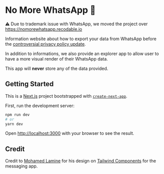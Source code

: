 # No More WhatsApp 🙅

⚠️ Due to trademark issue with WhatsApp, we moved the project over https://nomorewhatsapp.recodable.io

Information website about how to export your data from WhatsApp before the [controversial privacy policy update](https://www.whatsapp.com/legal/updates/privacy-policy/).

In addition to informations, we also provide an explorer app to allow user to have a more visual render of their WhatsApp data.

This app will **never** store any of the data provided.

## Getting Started

This is a [Next.js](https://nextjs.org/) project bootstrapped with [`create-next-app`](https://github.com/vercel/next.js/tree/canary/packages/create-next-app).

First, run the development server:

```bash
npm run dev
# or
yarn dev
```

Open [http://localhost:3000](http://localhost:3000) with your browser to see the result.

## Credit

Credit to [Mohamed Lamine](https://twitter.com/iaminos) for his design on [Tailwind Components](https://tailwindcomponents.com/u/iaminos) for the messaging app.

